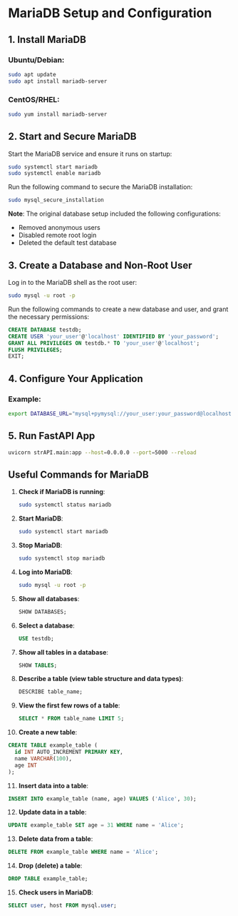 # MariaDB Setup and Configuration 


## 1. Install MariaDB

### Ubuntu/Debian:

```bash
sudo apt update
sudo apt install mariadb-server
```

### CentOS/RHEL:

```bash
sudo yum install mariadb-server
```


## 2. Start and Secure MariaDB

Start the MariaDB service and ensure it runs on startup:

```bash
sudo systemctl start mariadb
sudo systemctl enable mariadb
```

Run the following command to secure the MariaDB installation:

```bash
sudo mysql_secure_installation
```

**Note**: The original database setup included the following configurations:
- Removed anonymous users
- Disabled remote root login
- Deleted the default test database


## 3. Create a Database and Non-Root User

Log in to the MariaDB shell as the root user:

```bash
sudo mysql -u root -p
```

Run the following commands to create a new database and user, and grant the necessary permissions:

```sql
CREATE DATABASE testdb;
CREATE USER 'your_user'@'localhost' IDENTIFIED BY 'your_password';
GRANT ALL PRIVILEGES ON testdb.* TO 'your_user'@'localhost';
FLUSH PRIVILEGES;
EXIT;
```

## 4. Configure Your Application


### Example:

```bash
export DATABASE_URL="mysql+pymysql://your_user:your_password@localhost:3306/testdb"
```


## 5. Run FastAPI App

```bash
uvicorn strAPI.main:app --host=0.0.0.0 --port=5000 --reload
```

## Useful Commands for MariaDB


1. **Check if MariaDB is running**:
   ```bash
   sudo systemctl status mariadb
   ```

2. **Start MariaDB**:
   ```bash
   sudo systemctl start mariadb
   ```

3. **Stop MariaDB**:
   ```bash
   sudo systemctl stop mariadb
   ```

4. **Log into MariaDB**:
   ```bash
   sudo mysql -u root -p
   ```

5. **Show all databases**:
   ```sql
   SHOW DATABASES;
   ```

6. **Select a database**:
   ```sql
   USE testdb;
   ```

7. **Show all tables in a database**:
   ```sql
   SHOW TABLES;
   ```

8. **Describe a table (view table structure and data types)**:
   ```sql
   DESCRIBE table_name;
   ```

9. **View the first few rows of a table**:
   ```sql
   SELECT * FROM table_name LIMIT 5;
   ```

10. **Create a new table**:
   ```sql
   CREATE TABLE example_table (
     id INT AUTO_INCREMENT PRIMARY KEY,
     name VARCHAR(100),
     age INT
   );
   ```

11. **Insert data into a table**:
   ```sql
   INSERT INTO example_table (name, age) VALUES ('Alice', 30);
   ```

12. **Update data in a table**:
   ```sql
   UPDATE example_table SET age = 31 WHERE name = 'Alice';
   ```

13. **Delete data from a table**:
   ```sql
   DELETE FROM example_table WHERE name = 'Alice';
   ```

14. **Drop (delete) a table**:
   ```sql
   DROP TABLE example_table;
   ```

15. **Check users in MariaDB**:
   ```sql
   SELECT user, host FROM mysql.user;
   ```

